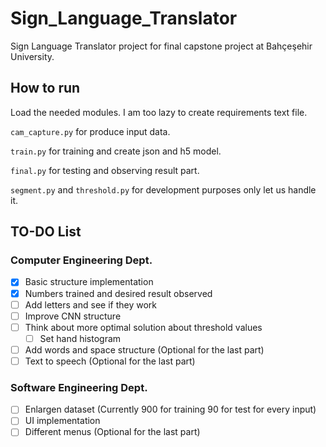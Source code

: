 # Sign_Language_Translator

Sign Language Translator project for final capstone project at Bahçeşehir University.


## How to run

Load the needed modules. I am too lazy to create requirements text file.

`cam_capture.py` for produce input data.

`train.py` for training and create json and h5 model.

`final.py` for testing and observing result part.

`segment.py` and `threshold.py` for development purposes only let us handle it.


## TO-DO List

### Computer Engineering Dept.

- [x] Basic structure implementation
- [x] Numbers trained and desired result observed
- [ ] Add letters and see if they work
- [ ] Improve CNN structure
- [ ] Think about more optimal solution about threshold values
    - [ ] Set hand histogram
- [ ] Add words and space structure (Optional for the last part)
- [ ] Text to speech (Optional for the last part)

### Software Engineering Dept.

- [ ] Enlargen dataset (Currently 900 for training 90 for test for every input)
- [ ] UI implementation
- [ ] Different menus (Optional for the last part)
